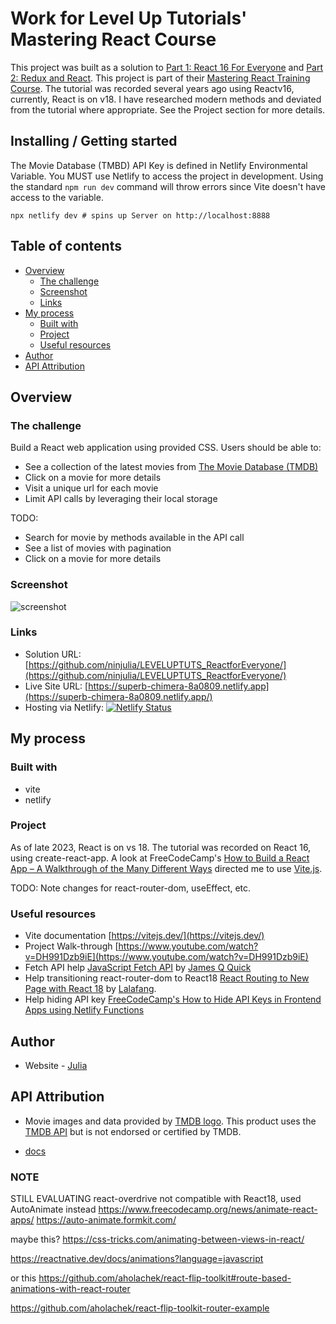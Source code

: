 # Work for Level Up Tutorials' Mastering React Course

This project was built as a solution to [Part 1: React 16 For Everyone](https://levelup.video/tutorials/react-16-for-everyone/) and [Part 2: Redux and React](https://levelup.video/tutorials/redux-and-react-for-everyone/). This project is part of their [Mastering React Training Course](https://levelup.video/paths/mastering-react). The tutorial was recorded several years ago using Reactv16, currently, React is on v18. I have researched modern methods and deviated from the tutorial where appropriate. See the Project section for more details.

## Installing / Getting started

The Movie Database (TMBD) API Key is defined in Netlify Environmental Variable. You MUST use Netlify to access the project in development. Using the standard `npm run dev` command will throw errors since Vite doesn't have access to the variable.

```shell
npx netlify dev # spins up Server on http://localhost:8888
```

## Table of contents

- [Overview](#overview)
  - [The challenge](#the-challenge)
  - [Screenshot](#screenshot)
  - [Links](#links)
- [My process](#my-process)
  - [Built with](#built-with)
  - [Project](#project)
  - [Useful resources](#useful-resources)
- [Author](#author)
- [API Attribution](#api-attribution)

## Overview

### The challenge

Build a React web application using provided CSS. Users should be able to:

- See a collection of the latest movies from [The Movie Database (TMDB)](https://www.themoviedb.org/)
- Click on a movie for more details
- Visit a unique url for each movie
- Limit API calls by leveraging their local storage

TODO:

- Search for movie by methods available in the API call
- See a list of movies with pagination
- Click on a movie for more details

### Screenshot

![screenshot](./screenshot.PNG?raw=true)

### Links

- Solution URL: [https://github.com/ninjulia/LEVELUPTUTS_ReactforEveryone/](https://github.com/ninjulia/LEVELUPTUTS_ReactforEveryone/)
- Live Site URL: [https://superb-chimera-8a0809.netlify.app](https://superb-chimera-8a0809.netlify.app/)
- Hosting via Netlify: [![Netlify Status](https://api.netlify.com/api/v1/badges/46d8e6e3-9422-49f3-99de-1594f29bfce7/deploy-status)](https://app.netlify.com/sites/candid-wisp-e78ad8/deploys)

## My process

### Built with

- vite
- netlify

### Project

As of late 2023, React is on vs 18. The tutorial was recorded on React 16, using create-react-app. A look at FreeCodeCamp's [How to Build a React App – A Walkthrough of the Many Different Ways](https://www.freecodecamp.org/news/how-to-build-a-react-app-different-ways) directed me to use [Vite.js](https://vitejs.dev/).

TODO: Note changes for react-router-dom, useEffect, etc.

### Useful resources

- Vite documentation [https://vitejs.dev/](https://vitejs.dev/)
- Project Walk-through [https://www.youtube.com/watch?v=DH991Dzb9iE](https://www.youtube.com/watch?v=DH991Dzb9iE)
- Fetch API help [JavaScript Fetch API](https://www.youtube.com/watch?v=AGWwa25ZlRY) by [James Q Quick](https://www.youtube.com/@JamesQQuick)
- Help transitioning react-router-dom to React18 [React Routing to New Page with React 18](https://medium.com/@lalafang33/react-routing-to-new-page-v18-aa293ccb716f) by [Lalafang](https://medium.com/@lalafang33).
- Help hiding API key [FreeCodeCamp's How to Hide API Keys in Frontend Apps using Netlify Functions](https://www.freecodecamp.org/news/hide-api-keys-in-frontend-apps-using-netlify-functions/)

## Author

- Website - [Julia](https://www.becausejulia.com)

## API Attribution

- Movie images and data provided by [TMDB logo](https://www.themoviedb.org/assets/2/v4/logos/v2/blue_short-8e7b30f73a4020692ccca9c88bafe5dcb6f8a62a4c6bc55cd9ba82bb2cd95f6c.svg). This product uses the [TMDB API](https://www.themoviedb.org/) but is not endorsed or certified by TMDB.

- [docs](https://developer.themoviedb.org/docs)

### NOTE

STILL EVALUATING react-overdrive not compatible with React18, used AutoAnimate instead https://www.freecodecamp.org/news/animate-react-apps/ https://auto-animate.formkit.com/

maybe this? https://css-tricks.com/animating-between-views-in-react/

https://reactnative.dev/docs/animations?language=javascript

or this https://github.com/aholachek/react-flip-toolkit#route-based-animations-with-react-router

https://github.com/aholachek/react-flip-toolkit-router-example
